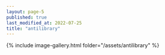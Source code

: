 ```yaml
---
layout: page-5
published: true
last_modified_at: 2022-07-25
title: "antilibrary"  
---
```


{% include image-gallery.html folder="/assets/antilibrary" %}

